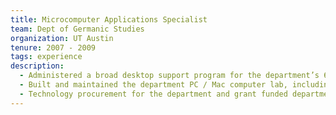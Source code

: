 ```yaml
---
title: Microcomputer Applications Specialist
team: Dept of Germanic Studies
organization: UT Austin
tenure: 2007 - 2009
tags: experience
description:
  - Administered a broad desktop support program for the department’s 60 faculty and graduate students, providing assistance for equipment from typewriters to smartphones to workstations.
  - Built and maintained the department PC / Mac computer lab, including printers and copiers.
  - Technology procurement for the department and grant funded department technical projects.
---
```

